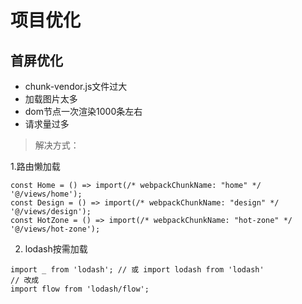 # 项目优化

## 首屏优化

- chunk-vendor.js文件过大
- 加载图片太多
- dom节点一次渲染1000条左右
- 请求量过多

> 解决方式：

   1.路由懒加载

```
const Home = () => import(/* webpackChunkName: "home" */ '@/views/home');
const Design = () => import(/* webpackChunkName: "design" */ '@/views/design');
const HotZone = () => import(/* webpackChunkName: "hot-zone" */ '@/views/hot-zone');
```

2. lodash按需加载

```
import _ from 'lodash'; // 或 import lodash from 'lodash'
// 改成
import flow from 'lodash/flow';
```

  

